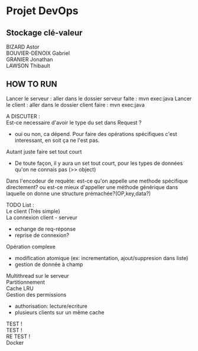 Projet DevOps
=============

## Stockage clé-valeur ##

BIZARD Astor  
BOUVIER-DENOIX Gabriel  
GRANIER Jonathan  
LAWSON Thibault  



 
HOW TO RUN
---------------------------  

Lancer le serveur : aller dans le dossier serveur faite : mvn exec:java
Lancer le client  : aller dans le dossier client  faire : mvn exec:java 



A DISCUTER :  
Est-ce necessaire d'avoir le type du set dans Request ?  
- oui ou non, ca dépend. Pour faire des opérations spécifiques c'est interessant, en soit ça ne l'est pas.

Autant juste faire set tout court
- De toute façon, il y aura un set tout court, pour les types de données qu'on ne connais pas (>> object)

Dans l'encodeur de requète: 
est-ce qu'on appelle une methode spécifique directement?
ou est-ce mieux d'appeller une méthode générique dans laquelle on donne une structure prémachée?(OP,key,data?)


TODO List :  
Le client (Très simple)  
La connexion client - serveur 
   - echange de req-réponse  
   - reprise de connexion? 
   
Opération complexe 
   - modification atomique (ex: incrementation, ajout/suppresion dans liste)  
   - gestion de donnée à champ  
   
Multithread sur le serveur  
Partitionnement  
Cache LRU  
Gestion des permissions  
   - authorisation: lecture/ecriture  
   - plusieurs clients sur un même cache  
   
TEST !  
TEST !  
RE TEST !  
Docker  


